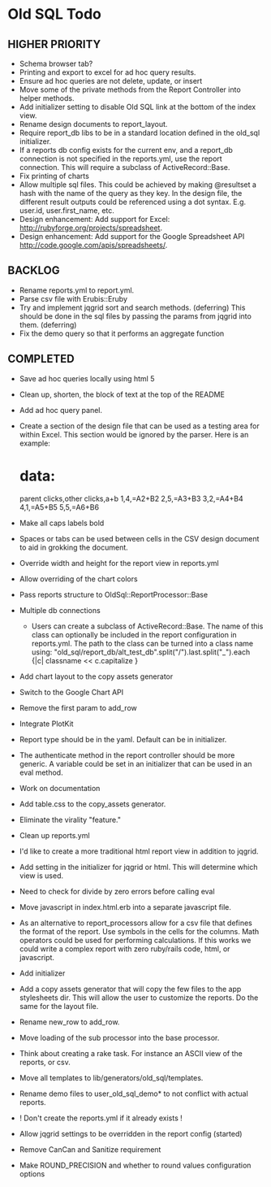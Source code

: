 # Old SQL Todo

## HIGHER PRIORITY

* Schema browser tab?
* Printing and export to excel for ad hoc query results.
* Ensure ad hoc queries are not delete, update, or insert
* Move some of the private methods from the Report Controller into helper methods.
* Add initializer setting to disable Old SQL link at the bottom of the index view.
* Rename design documents to report_layout.
* Require report_db libs to be in a standard location defined in the old_sql initializer.
* If a reports db config exists for the current env, and a report_db connection is not specified in 
  the reports.yml, use the report connection. This will require a subclass of ActiveRecord::Base.
* Fix printing of charts
* Allow multiple sql files. This could be achieved by making @resultset a hash with the name of the 
  query as they key. In the design file, the different result outputs could be referenced using a dot 
  syntax. E.g. user.id, user.first_name, etc.
* Design enhancement: Add support for Excel: http://rubyforge.org/projects/spreadsheet.
* Design enhancement: Add support for the Google Spreadsheet API http://code.google.com/apis/spreadsheets/.

## BACKLOG

* Rename reports.yml to report.yml.
* Parse csv file with Erubis::Eruby
* Try and implement jqgrid sort and search methods. (deferring)
  This should be done in the sql files by passing the params from jqgrid into them. (deferring)
* Fix the demo query so that it performs an aggregate function

## COMPLETED

* Save ad hoc queries locally using html 5
* Clean up, shorten, the block of text at the top of the README
* Add ad hoc query panel.
* Create a section of the design file that can be used as a testing area for within Excel.
  This section would be ignored by the parser. Here is an example: 

	# data:
	parent clicks,other clicks,a+b
	1,4,=A2+B2
	2,5,=A3+B3
	3,2,=A4+B4
	4,1,=A5+B5
	5,5,=A6+B6
* Make all caps labels bold
* Spaces or tabs can be used between cells in the CSV design document to aid in 
  grokking the document.
* Override width and height for the report view in reports.yml
* Allow overriding of the chart colors
* Pass reports structure to OldSql::ReportProcessor::Base
* Multiple db connections
	- Users can create a subclass of ActiveRecord::Base. The name of this class
	  can optionally be included in the report configuration in reports.yml.
	  The path to the class can be turned into a class name using:
	  "old_sql/report_db/alt_test_db".split("/").last.split("_").each {|c| classname << c.capitalize }
* Add chart layout to the copy assets generator
* Switch to the Google Chart API
* Remove the first param to add_row
* Integrate PlotKit
* Report type should be in the yaml. Default can be in initializer.
* The authenticate method in the report controller should be more generic. A variable could be set 
  in an initializer that can be used in an eval method.
* Work on documentation
* Add table.css to the copy_assets generator.
* Eliminate the virality "feature."
* Clean up reports.yml
* I'd like to create a more traditional html report view in addition to jqgrid.
* Add setting in the initializer for jqgrid or html. This will determine which view is used.
* Need to check for divide by zero errors before calling eval
* Move javascript in index.html.erb into a separate javascript file.
* As an alternative to report_processors allow for a csv file that defines the format of the report.
  Use symbols in the cells for the columns. Math operators could be used for performing calculations.
  If this works we could write a complex report with zero ruby/rails code, html, or javascript.  
* Add initializer
* Add a copy assets generator that will copy the few files to the app stylesheets dir. This will 
  allow the user to customize the reports. Do the same for the layout file.
* Rename new_row to add_row.
* Move loading of the sub processor into the base processor.
* Think about creating a rake task. For instance an ASCII view of the reports, or csv.
* Move all templates to lib/generators/old_sql/templates.
* Rename demo files to user_old_sql_demo* to not conflict with actual reports.
* ! Don't create the reports.yml if it already exists !
* Allow jqgrid settings to be overridden in the report config (started)
* Remove CanCan and Sanitize requirement
* Make ROUND_PRECISION and whether to round values configuration options
